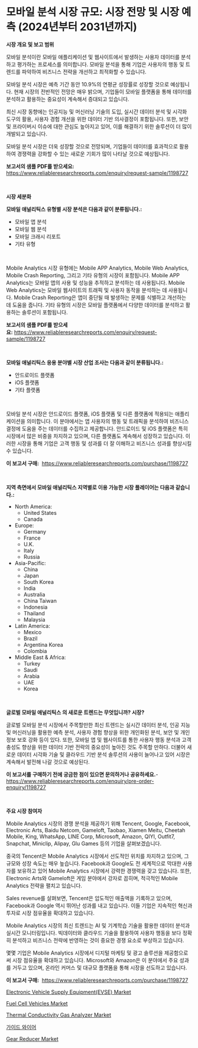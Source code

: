 <p><h1>모바일 분석 시장 규모: 시장 전망 및 시장 예측 (2024년부터 2031년까지)</h1></p><p><strong>시장 개요 및 보고 범위</strong></p>
<p><p>모바일 분석이란 모바일 애플리케이션 및 웹사이트에서 발생하는 사용자 데이터를 분석하고 평가하는 프로세스를 의미합니다. 모바일 분석을 통해 기업은 사용자의 행동 및 트렌드를 파악하여 비즈니스 전략을 개선하고 최적화할 수 있습니다.</p><p>모바일 분석 시장은 예측 기간 동안 10.9%의 연평균 성장률로 성장할 것으로 예상됩니다. 현재 시장의 전반적인 전망은 매우 밝으며, 기업들이 모바일 플랫폼을 통해 데이터를 분석하고 활용하는 중요성이 계속해서 증대되고 있습니다.</p><p>최신 시장 동향에는 인공지능 및 머신러닝 기술의 도입, 실시간 데이터 분석 및 시각화 도구의 활용, 사용자 경험 개선을 위한 데이터 기반 의사결정이 포함됩니다. 또한, 보안 및 프라이버시 이슈에 대한 관심도 높아지고 있어, 이를 해결하기 위한 솔루션이 더 많이 개발되고 있습니다.</p><p>모바일 분석 시장은 더욱 성장할 것으로 전망되며, 기업들이 데이터를 효과적으로 활용하여 경쟁력을 강화할 수 있는 새로운 기회가 많이 나타날 것으로 예상됩니다.</p></p>
<p><strong>보고서의 샘플 PDF를 받으세요:</strong> <a href="https://www.reliableresearchreports.com/enquiry/request-sample/1198727">https://www.reliableresearchreports.com/enquiry/request-sample/1198727</a></p>
<p>&nbsp;</p>
<p><strong>시장 세분화</strong></p>
<p><strong>모바일 애널리틱스 유형별 시장 분석은 다음과 같이 분류됩니다.:</strong></p>
<p><ul><li>모바일 앱 분석</li><li>모바일 웹 분석</li><li>모바일 크래시 리포트</li><li>기타 유형</li></ul></p>
<p>&nbsp;</p>
<p><p>Mobile Analytics 시장 유형에는 Mobile APP Analytics, Mobile Web Analytics, Mobile Crash Reporting, 그리고 기타 유형의 시장이 포함됩니다. Mobile APP Analytics는 모바일 앱의 사용 및 성능을 추적하고 분석하는 데 사용됩니다. Mobile Web Analytics는 모바일 웹사이트의 트래픽 및 사용자 동작을 분석하는 데 사용됩니다. Mobile Crash Reporting은 앱이 중단될 때 발생하는 문제를 식별하고 개선하는 데 도움을 줍니다. 기타 유형의 시장은 모바일 플랫폼에서 다양한 데이터를 분석하고 활용하는 솔루션이 포함됩니다.</p></p>
<p><strong>보고서의 샘플 PDF를 받으세요:</strong>&nbsp;<a href="https://www.reliableresearchreports.com/enquiry/request-sample/1198727">https://www.reliableresearchreports.com/enquiry/request-sample/1198727</a></p>
<p>&nbsp;</p>
<p><strong> 모바일 애널리틱스 응용 분야별 시장 산업 조사는 다음과 같이 분류됩니다.:</strong></p>
<p><ul><li>안드로이드 플랫폼</li><li>iOS 플랫폼</li><li>기타 플랫폼</li></ul></p>
<p>&nbsp;</p>
<p><p>모바일 분석 시장은 안드로이드 플랫폼, iOS 플랫폼 및 다른 플랫폼에 적용되는 애플리케이션을 의미합니다. 이 분야에서는 앱 사용자의 행동 및 트래픽을 분석하여 비즈니스 결정에 도움을 주는 데이터를 수집하고 제공합니다. 안드로이드 및 iOS 플랫폼은 특히 시장에서 많은 비중을 차지하고 있으며, 다른 플랫폼도 계속해서 성장하고 있습니다. 이러한 시장을 통해 기업은 고객 행동 및 성과를 더 잘 이해하고 비즈니스 성과를 향상시킬 수 있습니다.</p></p>
<p><strong>이 보고서 구매:</strong>&nbsp; <a href="https://www.reliableresearchreports.com/purchase/1198727">https://www.reliableresearchreports.com/purchase/1198727</a></p>
<p>&nbsp;</p>
<p><strong>지역 측면에서 모바일 애널리틱스 지역별로 이용 가능한 시장 플레이어는 다음과 같습니다.:</strong></p>
<p><ul>
    <li>
        North America:
        <ul>
            <li>United States</li>
            <li>Canada</li>
        </ul>
    </li>
    <li>
        Europe:
        <ul>
            <li>Germany</li>
            <li>France</li>
            <li>U.K.</li>
            <li>Italy</li>
            <li>Russia</li>
        </ul>
    </li>
    <li>
        Asia-Pacific:
        <ul>
            <li>China</li>
            <li>Japan</li>
            <li>South Korea</li>
            <li>India</li>
            <li>Australia</li>
            <li>China Taiwan</li>
            <li>Indonesia</li>
            <li>Thailand</li>
            <li>Malaysia</li>
        </ul>
    </li>
    <li>
        Latin America:
        <ul>
            <li>Mexico</li>
            <li>Brazil</li>
            <li>Argentina Korea</li>
            <li>Colombia</li>
        </ul>
    </li>
    <li>
        Middle East & Africa:
        <ul>
            <li>Turkey</li>
            <li>Saudi</li>
            <li>Arabia</li>
            <li>UAE</li>
            <li>Korea</li>
        </ul>
    </li>
    </ul></p>
<p>&nbsp;</p>
<p><strong>글로벌 모바일 애널리틱스 의 새로운 트렌드는 무엇입니까? 시장?</strong></p>
<p><p>글로벌 모바일 분석 시장에서 주목할만한 최신 트렌드는 실시간 데이터 분석, 인공 지능 및 머신러닝을 활용한 예측 분석, 사용자 경험 향상을 위한 개인화된 분석, 보안 및 개인 정보 보호 강화 등이 있다. 또한, 모바일 앱 및 웹사이트를 통한 사용자 행동 분석과 고객 충성도 향상을 위한 데이터 기반 전략의 중요성이 높아진 것도 주목할 만하다. 더불어 새로운 데이터 시각화 기술 및 클라우드 기반 분석 솔루션의 사용이 늘어나고 있어 시장은 계속해서 발전해 나갈 것으로 예상된다.</p></p>
<p><strong>이 보고서를 구매하기 전에 궁금한 점이 있으면 문의하거나 공유하세요.</strong>- <a href="https://www.reliableresearchreports.com/enquiry/pre-order-enquiry/1198727">https://www.reliableresearchreports.com/enquiry/pre-order-enquiry/1198727</a></p>
<p>&nbsp;</p>
<p><strong>주요 시장 참여자</strong></p>
<p><p>Mobile Analytics 시장의 경쟁 분석을 제공하기 위해 Tencent, Google, Facebook, Electronic Arts, Baidu Netcom, Gameloft, Taobao, Xiamen Meitu, Cheetah Mobile, King, WhatsApp, LINE Corp, Microsoft, Amazon, QIYI, Outfit7, Snapchat, Miniclip, Alipay, Glu Games 등의 기업을 살펴보겠습니다.</p><p>중국의 Tencent은 Mobile Analytics 시장에서 선도적인 위치를 차지하고 있으며, 그 규모와 성장 속도는 매우 높습니다. Facebook과 Google도 전 세계적으로 막대한 사용자를 보유하고 있어 Mobile Analytics 시장에서 강력한 경쟁력을 갖고 있습니다. 또한, Electronic Arts와 Gameloft은 게임 분야에서 강자로 꼽히며, 적극적인 Mobile Analytics 전략을 펼치고 있습니다.</p><p>Sales revenue를 살펴보면, Tencent은 압도적인 매출액을 기록하고 있으며, Facebook과 Google 역시 뛰어난 성과를 내고 있습니다. 이들 기업은 지속적인 혁신과 투자로 시장 점유율을 확대하고 있습니다.</p><p>Mobile Analytics 시장의 최신 트렌드는 AI 및 기계학습 기술을 활용한 데이터 분석과 실시간 모니터링입니다. 빅데이터와 클라우드 기술을 활용하여 사용자 행동을 보다 정확히 분석하고 비즈니스 전략에 반영하는 것이 중요한 경쟁 요소로 부상하고 있습니다.</p><p>몇몇 기업은 Mobile Analytics 시장에서 디지털 마케팅 및 광고 솔루션을 제공함으로써 시장 점유율을 확대하고 있습니다. Microsoft와 Amazon은 이 분야에서 주요 성과를 거두고 있으며, 온라인 커머스 및 대규모 플랫폼을 통해 시장을 선도하고 있습니다.</p></p>
<p><strong>이 보고서 구매:</strong>&nbsp;&nbsp;<a href="https://www.reliableresearchreports.com/purchase/1198727">https://www.reliableresearchreports.com/purchase/1198727</a></p>
<p><p><a href="https://view.publitas.com/reportprime-1/electronic-vehicle-supply-equipment-evse-market-research-report-reveals-the-latest-trends-and-opportunities-of-this-market-for-period-from-2023-2030/">Electronic Vehicle Supply Equipment(EVSE) Market</a></p><p><a href="https://github.com/FassouRP/Market-Research-Report-List-3/blob/main/fuel-cell-vehicles-market.md">Fuel Cell Vehicles Market</a></p><p><a href="https://issuu.com/reportprime-2/docs/thermal-conductivity-gas-analyzer-market-size-2030">Thermal Conductivity Gas Analyzer Market</a></p><p><a href="https://github.com/mpodehpw07370073/Market-Research-Report-List-1/blob/main/8119250188203.md">가이드 와이어</a></p><p><a href="https://github.com/rahu1506/Market-Research-Report-List-3/blob/main/gear-reducer-market.md">Gear Reducer Market</a></p></p>
